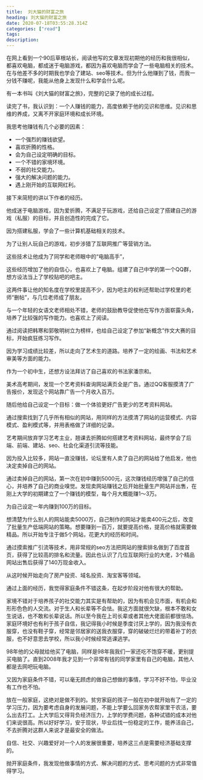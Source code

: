```yaml
---
title:  刘大猫的财富之旅
heading: 刘大猫的财富之旅
date: 2020-07-18T03:55:28.314Z
categories: ["read"]
tags: 
description: 
---
```


在网上看到一个90后草根站长，阅读他写的文章发现初期他的经历和我很相似，都喜欢电脑，都成迷于电脑游戏，都因为喜欢电脑而学会了一些电脑相关的技术。在与他差不多的时期我也学会了建站、seo等技术。但为什么他赚到了钱，而我一分钱不赚呢，我能从他身上发现什么和学会什么呢。

有一本书叫《刘大猫的财富之旅》，完整的记录了他的成长过程。

读完了书，我认识到：一个人赚钱的能力，高度依赖于他的见识和思维。见识和思维的养成，又离不开家庭环境和成长环境。

我思考他赚钱有几个必要的因素：
- 一个强烈的赚钱欲望。
- 喜欢折腾的性格。
- 会为自己设定明确的目标。
- 一个不错的家境环境。
- 不弱的社交能力。
- 强大的解决问题的能力。
- 遇上刚开始的互联网红利。

接下来简短的讲以下作者的经历。

他成迷于电脑游戏，因为爱折腾，不满足于玩游戏，还给自己设定了搭建自己的游戏（私服）的目标，并且创造性的完成了它。

因为搭建私服，学会了一些计算机基础相关的技术。

为了让别人玩自己的游戏，初步涉猎了互联网推广等营销方法。

这些技术让他成为了同学和老师眼中的“电脑高手”，

这些经历增加了他的自信心，也喜欢上了电脑。组建了自己中学的第一个QQ群，想方设法当上了学校贴吧的吧主。

这两件事让他的知名度在学校里提高不少，因为吧主的权利还帮助过学校里的老师“删帖”，与几位老师成了朋友。

与一个年轻的女语文老师相处不错，老师的鼓励教导促使他在写作方面崭露头角，培养了比较强的写作能力。也喜欢上了阅读。

通过阅读把韩寒和郭敬明树立为榜样，也给自己设定了参加“新概念”作文大赛的目标，开始疯狂练习写作。

因为学习成绩比较差，所以走向了艺术生的道路。培养了一定的绘画、书法和艺术审美等方面的能力。

作为一个初中生，还想方设法拜访了自己喜欢的书法家潘宗和。

美术高考期间，发现一个艺考资料查询网站满页全是广告。通过QQ客服摸清了广告报价，发现这个网站靠广告一个月收入百万。

随后他给自己设定一个目标：做一个体验更好广告更少的艺考资料网站。

通过搜索找到了几乎所有相似的网站，用同样的方法摸清了网站的运营模式、内容模式、盈利模式等，并用表格做了详细的记录。

艺考期间放弃学习艺考主业，翘课去折腾如何搭建艺考资料网站，最终学会了后端、前端、建站、seo、社会化渠道引流等技能。

因为投入比较多，网站一直没赚钱，论坛里有人卖了自己的网站给了他启发，他也决定卖掉自己的网站。

通过卖掉自己的网站，第一次在初中赚到5000元，这次赚钱经历增强了自己的信心，并培养了自己的商业嗅觉。发现卖网站赚钱之后开始批量生产网站并出售，在刚上大学的初期建立了一个赚钱的模型，每个月大概能赚1～3万。

为自己设定一年内赚到100万的目标。

想清楚为什么别人的网站能卖5000万，自己制作的网站才能卖400元之后，改变了批量生产低端网站的策略。想要赚到一百万，就要提高价格，提高价格就需要做精品。所以开始专注于做5个网站，花更大的经历和时间。

通过摸索推广引流等技术，用非常规的seo方法把网站的搜索排名做到了百度首页，获得了比较高的排名和流量。因此也认识了几位互联网行业的大佬，3个精品网站出售后获得了140万现金收入。

从这时候开始走向了房产投资、域名投资、淘宝客等领域。


通过上面的经历，我觉得家庭条件不错这条，在起步阶段对他有很大的帮助。

家境不错对于培养孩子的社交能力其实是有帮助的，因为有机会见市面，有机会和形形色色的人交流。对于生人和长辈等不会怯。我这方面就很欠缺，根本不敢和女生说话，也不敢和长辈说话。所以至今我在上司长辈或者其他大佬面前都很怯场。家庭环境好也有利于孩子自信，我记得我小时候是季度讨厌上学的，因为我没有衣服穿，也没有鞋子穿，经常是邻居家的送我衣服穿，穿的破破烂烂的带着补丁的衣服，也不好意思去学校，所以我小时候经常逃课逃学。

98年他的父母就给他买了电脑，同样是98年我我们一家还吃不饱穿不暖，更别提买电脑了。直到2008年我才见到一个非常有钱的同学家里有自己的电脑，其他人都是去网吧玩电脑。

又因为家庭条件不错，可以毫无顾虑的做自己想做的事情，学习不好不怕，毕业没有工作也不怕。

放在一般家庭，这绝对是做不到的。贫穷家庭的孩子一般在初中就开始有了一定的学习压力，因为要考虑自身的发展问题，不能上学要么回家务农帮家里干农活，要么出去打工。上大学后又得背负经济压力，上学的学费问题，各种试错的成本对他们来说很高。所以好好学习，安于现状，毕业后找一份稳定的工作，能养活自己，不去折腾对这群人来说才是最安全的做法。

自信、社交、兴趣爱好对一个人的发展很重要，培养这三点是需要经济基础支撑的。

抛开家庭条件，我发现他做事情的方式、解决问题的方式、思考问题的方式非常值得学习。

